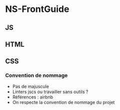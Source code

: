 # NS-FrontGuide

## JS


## HTML

## CSS

### Convention de nommage

* Pas de majuscule
* Linters jscs ou travailler sans outils ?
* Références : airbnb
* On respecte la convention de nommage du projet
